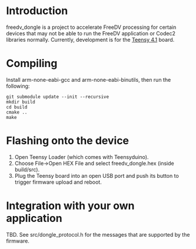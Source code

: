# Introduction

freedv_dongle is a project to accelerate FreeDV processing for certain devices that may not be able to run the FreeDV application or Codec2 libraries normally.
Currently, development is for the [Teensy 4.1](https://www.pjrc.com/store/teensy41.html) board.

# Compiling

Install arm-none-eabi-gcc and arm-none-eabi-binutils, then run the following:

```
git submodule update --init --recursive
mkdir build
cd build
cmake ..
make
```

# Flashing onto the device

1. Open Teensy Loader (which comes with Teensyduino).
2. Choose File->Open HEX File and select freedv_dongle.hex (inside build/src).
3. Plug the Teensy board into an open USB port and push its button to trigger firmware upload and reboot.

# Integration with your own application

TBD. See src/dongle_protocol.h for the messages that are supported by the firmware.
